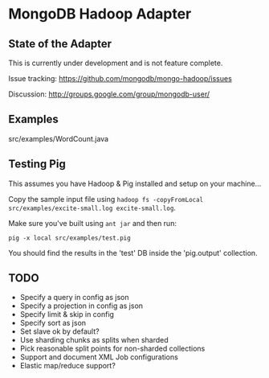 
MongoDB Hadoop Adapter
=======================

State of the Adapter
---------
This is currently under development and is not feature complete.

Issue tracking: https://github.com/mongodb/mongo-hadoop/issues

Discussion: http://groups.google.com/group/mongodb-user/

Examples
----------
src/examples/WordCount.java

Testing Pig
-----------

This assumes you have Hadoop & Pig installed and setup on your machine...

Copy the sample input file using `hadoop fs -copyFromLocal src/examples/excite-small.log excite-small.log`.

Make sure you've built using `ant jar` and then run:


    pig -x local src/examples/test.pig


You should find the results in the 'test' DB inside the 'pig.output' collection.

TODO
----------
- Specify a query in config as json
- Specify a projection in config as json
- Specify limit & skip in config
- Specify sort as json
- Set slave ok by default?
- Use sharding chunks as splits when sharded
- Pick reasonable split points for non-sharded collections
- Support and document XML Job configurations
- Elastic map/reduce support?

